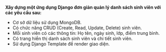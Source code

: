 <b>Xây dựng một ứng dụng Django đơn giản quản lý danh sách sinh viên với các yêu cầu sau:</b>
<ul>
  <li>Cơ sở dữ liệu sử dụng MongoDB.
  <li>Có chức năng CRUD (Create, Read, Update, Delete) sinh viên.</li>
  <li>Mỗi sinh viên có các thông tin: Họ tên, ngày sinh, lớp, điểm trung bình.</li>
  <li>Có trang hiển thị danh sách sinh viên và chi tiết sinh viên.</li>
  <li>Sử dụng Django Template để render giao diện.</li>
</ul>
